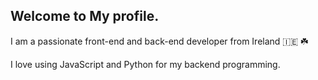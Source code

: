 ## Welcome to My profile.

I am a passionate front-end and back-end developer from Ireland 🇮🇪 ☘️

I love using JavaScript and Python for my backend programming.


